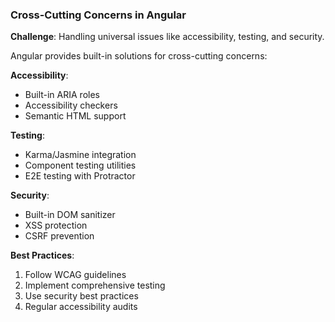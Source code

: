 ### Cross-Cutting Concerns in Angular

**Challenge**: Handling universal issues like accessibility, testing, and security.

Angular provides built-in solutions for cross-cutting concerns:

**Accessibility**:
- Built-in ARIA roles
- Accessibility checkers
- Semantic HTML support

**Testing**:
- Karma/Jasmine integration
- Component testing utilities
- E2E testing with Protractor

**Security**:
- Built-in DOM sanitizer
- XSS protection
- CSRF prevention

**Best Practices**:
1. Follow WCAG guidelines
2. Implement comprehensive testing
3. Use security best practices
4. Regular accessibility audits